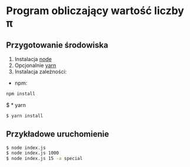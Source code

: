 Program obliczający wartość liczby π
====================================

## Przygotowanie środowiska

1. Instalacja [node](https://nodejs.org/en/)
2. Opcjonalnie [yarn](https://yarnpkg.com/getting-started/install)
3. Instalacja zależności:
* npm:
```bash
npm install
```
$ * yarn
```bash
$ yarn install
```

## Przykładowe uruchomienie

```bash
$ node index.js
$ node index.js 1000
$ node index.js 15 -a special
```
